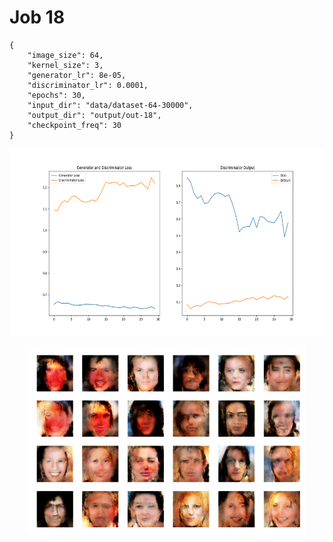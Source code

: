 
Job 18
======


```
{
    "image_size": 64,
    "kernel_size": 3,
    "generator_lr": 8e-05,
    "discriminator_lr": 0.0001,
    "epochs": 30,
    "input_dir": "data/dataset-64-30000",
    "output_dir": "output/out-18",
    "checkpoint_freq": 30
}
```  
<p align="center">
    <img src="images/plot18.png" height="300"/>
</p>  
<p align="center">
    <img src="images/output18.png" height="300"/>
</p>